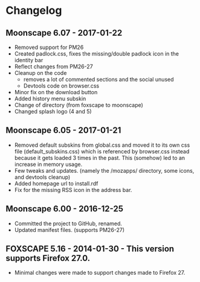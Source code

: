 # Changelog

## Moonscape 6.07 - 2017-01-22
- Removed support for PM26
- Created padlock.css, fixes the missing/double padlock icon in the identity bar
- Reflect changes from PM26-27
- Cleanup on the code
  - removes a lot of commented sections and the social unused
  - Devtools code on browser.css
- Minor fix on the download button
- Added history menu subskin
- Change of directory (from foxscape to moonscape)
- Changed splash logo (4 and 5)

## Moonscape 6.05 - 2017-01-21
- Removed default subskins from global.css and moved it to its own css file (default_subskins.css)
  which is referenced by browser.css instead because it gets loaded 3 times in the past.
  This (somehow) led to an increase in memory usage.
- Few tweaks and updates. (namely the /mozapps/ directory, some icons, and devtools cleanup)
- Added homepage url to install.rdf
- Fix for the missing RSS icon in the address bar.

## Moonscape 6.00 - 2016-12-25
- Committed the project to GitHub, renamed.
- Updated manifest files. (supports PM26-27)

## FOXSCAPE 5.16 - 2014-01-30 - This version supports Firefox 27.0.
- Minimal changes were made to support changes made to Firefox 27.